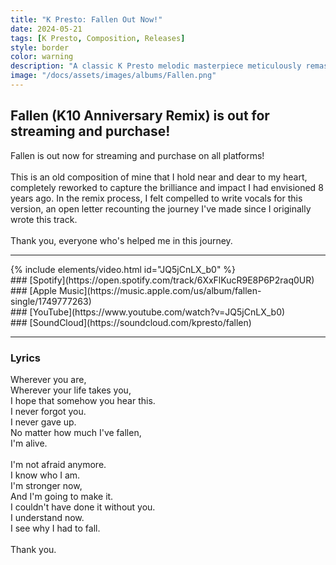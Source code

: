 ```yaml
---
title: "K Presto: Fallen Out Now!"
date: 2024-05-21
tags: [K Presto, Composition, Releases]
style: border
color: warning
description: "A classic K Presto melodic masterpiece meticulously remastered. "
image: "/docs/assets/images/albums/Fallen.png"
---
```


## Fallen (K10 Anniversary Remix) is out for streaming and purchase!

Fallen is out now for streaming and purchase on all platforms!<br>
<br>
This is an old composition of mine that I hold near and dear to my heart, completely reworked to capture the brilliance and impact I had envisioned 8 years ago. In the remix process, I felt compelled to write vocals for this version, an open letter recounting the journey I've made since I originally wrote this track. <br>
<br>
Thank you, everyone who's helped me in this journey.

<hr>
{% include elements/video.html id="JQ5jCnLX_b0" %}

<div class="row" markdown="1">
<div class="col" markdown="1">
### [Spotify](https://open.spotify.com/track/6XxFlKucR9E8P6P2raq0UR)
</div>

<div class="col" markdown="1">
### [Apple Music](https://music.apple.com/us/album/fallen-single/1749777263)
</div>

<div class="col" markdown="1">
### [YouTube](https://www.youtube.com/watch?v=JQ5jCnLX_b0)
</div>

<div class="col" markdown="1">
### [SoundCloud](https://soundcloud.com/kpresto/fallen)
</div>

</div>
<hr>

### Lyrics
Wherever you are,<br>
Wherever your life takes you,<br>
I hope that somehow you hear this.<br>
I never forgot you.<br>
I never gave up.<br>
No matter how much I've fallen,<br>
I'm alive.<br>
<br>
I'm not afraid anymore.<br>
I know who I am.<br>
I'm stronger now,<br>
And I'm going to make it.<br>
I couldn't have done it without you.<br>
I understand now.<br>
I see why I had to fall.<br>
<br>
Thank you.